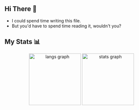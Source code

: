 ## Hi There 👋
- I could spend time writing this file.
- But you'd have to spend time reading it, wouldn't you?

## My Stats 📊
<div align="center">
  <img src="https://github-readme-stats.vercel.app/api/top-langs/?username=terphix&hide_progress=false&hide_border=true&border_radius=10&layout=compact&theme=catppuccin_mocha" height=170 alt="langs graph" />
  
  <img src="https://github-readme-stats.vercel.app/api?username=terphix&show_icons=true&theme=catppuccin_mocha&hide_border=true&border_radius=10&include_all_commits=true&count_private=true" height=170 alt="stats graph" />
</div>
